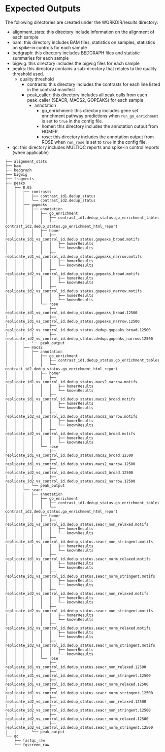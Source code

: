 # Expected Outputs

The following directories are created under the WORKDIR/results directory:

- alignment_stats: this directory include information on the alignment of each sample
- bam: this directory includes BAM files, statistics on samples, statistics on spike-in controls for each sample
- bedgraph: this directory includes BEDGRAPH files and statistic summaries for each sample
- bigwig: this directory includes the bigwig files for each sample
- peaks: this directory contains a sub-directory that relates to the quality threshold used.
  - quality threshold
    - contrasts: this directory includes the contrasts for each line listed in the contrast manifest
    - peak_caller: this directory includes all peak calls from each peak_caller (SEACR, MACS2, GOPEAKS) for each sample
      - annotation
        - go_enrichment: this directory includes gene set enrichment pathway predictions when `run_go_enrichment` is set to `true` in the config file.
        - homer: this directory includes the annotation output from HOMER
        - rose: this directory includes the annotation output from ROSE when `run_rose` is set to `true` in the config file.
- qc: this directory includes MULTIQC reports and spike-in control reports (when applicable)

```
├── alignment_stats
├── bam
├── bedgraph
├── bigwig
├── fragments
├── peaks
│   ├── 0.05
│   │   ├── contrasts
│   │   │   ├── contrast_id1.dedup_status
│   │   │   └── contrast_id2.dedup_status
│   │   ├── gopeaks
│   │   │   ├── annotation
│   │   │   │   ├── go_enrichment
│   │   │   │   │   ├── contrast_id1.dedup_status.go_enrichment_tables
│   │   │   │   │   └── contrast_id2.dedup_status.go_enrichment_html_report
│   │   │   │   ├── homer
│   │   │   │   │   ├── replicate_id1_vs_control_id.dedup_status.gopeaks_broad.motifs
│   │   │   │   │   │   ├── homerResults
│   │   │   │   │   │   └── knownResults
│   │   │   │   │   ├── replicate_id1_vs_control_id.dedup_status.gopeaks_narrow.motifs
│   │   │   │   │   │   ├── homerResults
│   │   │   │   │   │   └── knownResults
│   │   │   │   │   ├── replicate_id2_vs_control_id.dedup_status.gopeaks_broad.motifs
│   │   │   │   │   │   ├── homerResults
│   │   │   │   │   │   └── knownResults
│   │   │   │   │   ├── replicate_id2_vs_control_id.dedup_status.gopeaks_narrow.motifs
│   │   │   │   │   │   ├── homerResults
│   │   │   │   │   │   └── knownResults
│   │   │   │   └── rose
│   │   │   │       ├── replicate_id1_vs_control_id.dedup_status.gopeaks_broad.12500
│   │   │   │       ├── replicate_id1_vs_control_id.dedup_status.gopeaks_narrow.12500
│   │   │   │       ├── replicate_id2_vs_control_id.dedup_status.dedup.gopeaks_broad.12500
│   │   │   │       ├── replicate_id2_vs_control_id.dedup_status.dedup.gopeaks_narrow.12500
│   │   │   └── peak_output
│   │   ├── macs2
│   │   │   ├── annotation
│   │   │   │   ├── go_enrichment
│   │   │   │   │   ├── contrast_id1.dedup_status.go_enrichment_tables
│   │   │   │   │   └── contrast_id2.dedup_status.go_enrichment_html_report
│   │   │   │   ├── homer
│   │   │   │   │   ├── replicate_id1_vs_control_id.dedup_status.macs2_narrow.motifs
│   │   │   │   │   │   ├── homerResults
│   │   │   │   │   │   └── knownResults
│   │   │   │   │   ├── replicate_id1_vs_control_id.dedup_status.macs2_broad.motifs
│   │   │   │   │   │   ├── homerResults
│   │   │   │   │   │   └── knownResults
│   │   │   │   │   ├── replicate_id2_vs_control_id.dedup_status.macs2_narrow.motifs
│   │   │   │   │   │   ├── homerResults
│   │   │   │   │   │   └── knownResults
│   │   │   │   │   ├── replicate_id2_vs_control_id.dedup_status.macs2_broad.motifs
│   │   │   │   │   │   ├── homerResults
│   │   │   │   │   │   └── knownResults
│   │   │   │   └── rose
│   │   │   │       ├── replicate_id1_vs_control_id.dedup_status.macs2_broad.12500
│   │   │   │       ├── replicate_id1_vs_control_id.dedup_status.macs2_narrow.12500
│   │   │   │       ├── replicate_id2_vs_control_id.dedup_status.macs2_broad.12500
│   │   │   │       ├── replicate_id2_vs_control_id.dedup_status.macs2_narrow.12500
│   │   │   └── peak_output
│   │   └── seacr
│   │   │   ├── annotation
│   │   │   │   ├── go_enrichment
│   │   │   │   │   ├── contrast_id1.dedup_status.go_enrichment_tables
│   │   │   │   │   └── contrast_id2.dedup_status.go_enrichment_html_report
│   │   │   │   ├── homer
│   │   │   │   │   ├── replicate_id1_vs_control_id.dedup_status.seacr_non_relaxed.motifs
│   │   │   │   │   │   ├── homerResults
│   │   │   │   │   │   └── knownResults
│   │   │   │   │   ├── replicate_id1_vs_control_id.dedup_status.seacr_non_stringent.motifs
│   │   │   │   │   │   ├── homerResults
│   │   │   │   │   │   └── knownResults
│   │   │   │   │   ├── replicate_id1_vs_control_id.dedup_status.seacr_norm_relaxed.motifs
│   │   │   │   │   │   ├── homerResults
│   │   │   │   │   │   └── knownResults
│   │   │   │   │   ├── replicate_id1_vs_control_id.dedup_status.seacr_norm_stringent.motifs
│   │   │   │   │   │   ├── homerResults
│   │   │   │   │   │   └── knownResults
│   │   │   │   │   ├── replicate_id2_vs_control_id.dedup_status.seacr_non_relaxed.motifs
│   │   │   │   │   │   ├── homerResults
│   │   │   │   │   │   └── knownResults
│   │   │   │   │   ├── replicate_id2_vs_control_id.dedup_status.seacr_non_stringent.motifs
│   │   │   │   │   │   ├── homerResults
│   │   │   │   │   │   └── knownResults
│   │   │   │   │   ├── replicate_id2_vs_control_id.dedup_status.seacr_norm_relaxed.motifs
│   │   │   │   │   │   ├── homerResults
│   │   │   │   │   │   └── knownResults
│   │   │   │   │   ├── replicate_id2_vs_control_id.dedup_status.seacr_norm_stringent.motifs
│   │   │   │   │   │   ├── homerResults
│   │   │   │   │   │   └── knownResults
│   │   │   │   └── rose
│   │   │   │       ├── replicate_id1_vs_control_id.dedup_status.seacr_non_relaxed.12500
│   │   │   │       ├── replicate_id1_vs_control_id.dedup_status.seacr_non_stringent.12500
│   │   │   │       ├── replicate_id1_vs_control_id.dedup_status.seacr_norm_relaxed.12500
│   │   │   │       ├── replicate_id1_vs_control_id.dedup_status.seacr_norm_stringent.12500
│   │   │   │       ├── replicate_id2_vs_control_id.dedup_status.seacr_non_relaxed.12500
│   │   │   │       ├── replicate_id2_vs_control_id.dedup_status.seacr_non_stringent.12500
│   │   │   │       ├── replicate_id2_vs_control_id.dedup_status.seacr_norm_relaxed.12500
│   │   │   │       ├── replicate_id2_vs_control_id.dedup_status.seacr_norm_stringent.12500
│   │       └── peak_output
└── qc
    ├── fastqc_raw
    └── fqscreen_raw
```
